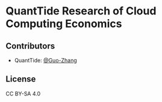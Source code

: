 # QuantTide Research of Cloud Computing Economics

## Contributors

- QuantTide: [@Guo-Zhang](https://github.com/Guo-Zhang)

## License

CC BY-SA 4.0
